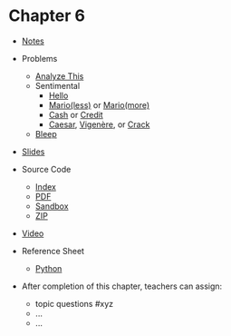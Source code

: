 # Chapter 6

* [Notes](notes)
* Problems
  * [Analyze This](https://docs.cs50.net/2019/ap/problems/analyze/analyze.html)
  * Sentimental
    * [Hello](https://docs.cs50.net/2019/ap/problems/sentimental/hello/sentimental.html)
    * [Mario(less)](https://docs.cs50.net/2019/ap/problems/sentimental/mario/less/sentimental.html) or [Mario(more)](https://docs.cs50.net/2019/ap/problems/sentimental/mario/more/sentimental.html)
    * [Cash](https://docs.cs50.net/2019/ap/problems/sentimental/cash/sentimental.html) or [Credit](https://docs.cs50.net/2019/ap/problems/sentimental/credit/sentimental.html)
    * [Caesar](https://docs.cs50.net/2019/ap/problems/sentimental/caesar/sentimental.html), [Vigenère](https://docs.cs50.net/2019/ap/problems/sentimental/vigenere/sentimental.html), or [Crack](https://docs.cs50.net/2019/ap/problems/sentimental/crack/sentimental.html)
  * [Bleep](https://docs.cs50.net/2019/ap/problems/bleep/bleep.html)
* [Slides](https://cdn.cs50.net/2018/fall/lectures/6/lecture6.pdf)
* Source Code
  * [Index](https://cdn.cs50.net/2018/fall/lectures/6/src6/)
  * [PDF](https://cdn.cs50.net/2018/fall/lectures/6/src6.pdf)
  * [Sandbox](https://sandbox.cs50.io/bf2e6473-45bc-4ac4-bee2-7cd9b89aa6a8)
  * [ZIP](https://cdn.cs50.net/2018/fall/lectures/6/src6.zip)
* [Video](https://video.cs50.net/2018/fall/lectures/6)
* Reference Sheet
  * [Python](https://ap.cs50.school/assets/pdfs/python.pdf)

* After completion of this chapter, teachers can assign:
  * topic questions #xyz
  * ...
  * ...
